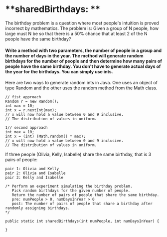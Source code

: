 # **sharedBirthdays: ** 


The birthday problem is a question where most people's intuition is proved incorrect by mathematics. The problem is: Given a group of N people, how large must N be so that there is a 50% chance that at least 2 of the N people have the same birthday?

#### Write a method with two parameters, the number of people in a group and the number of days in the year. The method will generate random birthdays for the number of people and then determine how many pairs of people have the same birthday. You don't have to generate actual days of the year for the birthdays. You can simply use ints.

Here are two ways to generate random ints in Java. One uses an object of type Random and the other uses the random method from the Math class.

```
// fist approach 
Random r = new Random();
int max = 10;
int x = r.nextInt(max);
// x will now hold a value between 0 and 9 inclusive.
// The distribution of values in uniform.
```

```
1// second approach
int max = 10;
int x = (int) (Math.random() * max);
// x will now hold a value between 0 and 9 inclusive.
// The distribution of values in uniform.
```

If three people (Olivia, Kelly, Isabelle) share the same birthday, that is 3 pairs of people:

    pair 1: Olivia and Kelly
    pair 2: Olivia and Isabelle
    pair 3: Kelly and Isabelle

```
/* Perform an experiment simulating the birthday problem.
   Pick random birthdays for the given number of people.  
   Return the number of pairs of people that share the same birthday.
   pre: numPeople > 0, numDaysInYear > 0
   post: The number of pairs of people that share a birthday after randomly assigning birthdays.
*/
```
```
public static int sharedBirthdays(int numPeople, int numDaysInYear) {

}
```